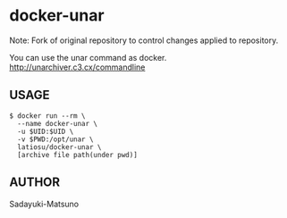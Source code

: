 # docker-unar

Note: Fork of original repository to control changes applied to repository.

You can use the unar command as docker.
http://unarchiver.c3.cx/commandline


## USAGE

```
$ docker run --rm \
  --name docker-unar \
  -u $UID:$UID \
  -v $PWD:/opt/unar \
  latiosu/docker-unar \
  [archive file path(under pwd)]
```

## AUTHOR

Sadayuki-Matsuno
